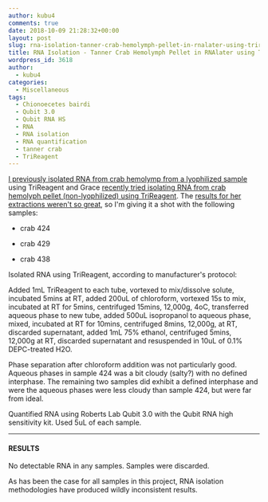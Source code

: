 ```yaml
---
author: kubu4
comments: true
date: 2018-10-09 21:28:32+00:00
layout: post
slug: rna-isolation-tanner-crab-hemolymph-pellet-in-rnalater-using-trireagent
title: RNA Isolation - Tanner Crab Hemolymph Pellet in RNAlater using TriReagent
wordpress_id: 3618
author:
  - kubu4
categories:
  - Miscellaneous
tags:
  - Chionoecetes bairdi
  - Qubit 3.0
  - Qubit RNA HS
  - RNA
  - RNA isolation
  - RNA quantification
  - tanner crab
  - TriReagent
---
```


[I previously isolated RNA from crab hemolymp from a lyophilized sample](https://robertslab.github.io/sams-notebook/2018/09/17/3558.html) using TriReagent and Grace [recently tried isolating RNA from crab hemolyph pellet (non-lyophilized) using TriReagent](https://github.com/grace-ac/grace-ac.github.io/blob/master/_posts/2018-10-08-R-plans-Bioanalyzer-results.md). The [results for her extractions weren't so great](https://github.com/RobertsLab/resources/issues/393#issuecomment-428025198), so I'm giving it a shot with the following samples:





  * crab 424



  * crab 429



  * crab 438






Isolated RNA using TriReagent, according to manufacturer's protocol:

Added 1mL TriReagent to each tube, vortexed to mix/dissolve solute, incubated 5mins at RT, added 200uL of chloroform, vortexed 15s to mix, incubated at RT for 5mins, centrifuged 15mins, 12,000g, 4oC, transferred aqueous phase to new tube, added 500uL isopropanol to aqueous phase, mixed, incubated at RT for 10mins, centrifuged 8mins, 12,000g, at RT, discarded supernatant, added 1mL 75% ethanol, centrifuged 5mins, 12,000g at RT, discarded supernatant and resuspended in 10uL of 0.1% DEPC-treated H2O.

Phase separation after chloroform addition was not particularly good. Aqueous phases in sample 424 was a bit cloudy (salty?) with no defined interphase. The remaining two samples did exhibit a defined interphase and were the aqueous phases were less cloudy than sample 424, but were far from ideal.

Quantified RNA using Roberts Lab Qubit 3.0 with the Qubit RNA high sensitivity kit. Used 5uL of each sample.



* * *





#### RESULTS



No detectable RNA in any samples. Samples were discarded.

As has been the case for all samples in this project, RNA isolation methodologies have produced wildly inconsistent results.
